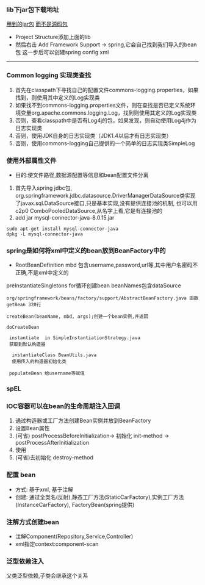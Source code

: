 
### lib下jar包下载地址
[用到的jar包]("https://repo.spring.io/libs-release-local/org/springframework/spring/")
[而不是源码包](https://repo.spring.io/libs-release-local/org/springframework/spring/)
- Project Structure添加上面的lib
- 然后右击 Add Framework Support -> spring,它会自己找到我们导入的bean包
这一步后可以创建spring config xml
---
### Common logging 实现类查找
1. 首先在classpath下寻找自己的配置文件commons-logging.properties，如果找到，则使用其中定义的Log实现类
2. 如果找不到commons-logging.properties文件，则在查找是否已定义系统环境变量org.apache.commons.logging.Log，找到则使用其定义的Log实现类
3. 否则，查看classpath中是否有Log4j的包，如果发现，则自动使用Log4j作为日志实现类
4. 否则，使用JDK自身的日志实现类（JDK1.4以后才有日志实现类）
5. 否则，使用commons-logging自己提供的一个简单的日志实现类SimpleLog

### 使用外部属性文件
- 目的:使文件路径,数据源配置等信息和bean配置文件分离
1. 首先导入spring jdbc包,
org.springframework.jdbc.datasource.DriverManagerDataSource类实现了javax.sql.DataSource接口,只是基本实现,没有提供连接池的机制,
也可以用c2p0 ComboPooledDataSource,从名字上看,它是有连接池的
2. add jar mysql-connector-java-8.0.15.jar
```
sudo apt-get install mysql-connector-java
dpkg -L mysql-connector-java
```

### spring是如何将xml中定义的bean放到BeanFactory中的
- RootBeanDefinition mbd 包含username,password,url等,其中用户名密码不正确,不是xml中定义的

preInstantiateSingletons for循环创建bean beanNames包含dataSource
```
org/springframework/beans/factory/support/AbstractBeanFactory.java 函数 getBean 320行

createBean(beanName, mbd, args);创建一个bean实例,并返回

doCreateBean

 instantiate  in SimpleInstantiationStrategy.java
 获取到默认构造器

  instantiateClass BeanUtils.java
  使用传入的构造器初始化类
  
 populateBean 给username等赋值

```

### spEL

### IOC容器可以在bean的生命周期注入回调
1. 通过构造器或工厂方法创建Bean实例并放到BeanFactory
2. 设置Bean属性
3. (可省) postProcessBeforeInitialization-> 
    初始化 init-method -> 
    postProcessAfterInitialization
4. 使用
5. (可省)去初始化 destroy-method

### 配置 bean
- 方式: 基于xml, 基于注解
- 创建: 通过全类名(反射),静态工厂方法(StaticCarFactory),实例工厂方法(InstanceCarFactory),
FactoryBean(spring提供)

### 注解方式创建bean
- 注解Component(Repository,Service,Controller)
- xml指定context:component-scan

### 泛型依赖注入
父类泛型依赖,子类会继承这个关系